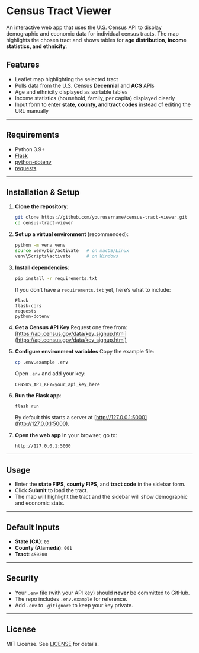 # Census Tract Viewer

An interactive web app that uses the U.S. Census API to display demographic and economic data for individual census tracts.
The map highlights the chosen tract and shows tables for **age distribution, income statistics, and ethnicity**.

## Features

* Leaflet map highlighting the selected tract
* Pulls data from the U.S. Census **Decennial** and **ACS** APIs
* Age and ethnicity displayed as sortable tables
* Income statistics (household, family, per capita) displayed clearly
* Input form to enter **state, county, and tract codes** instead of editing the URL manually

---

## Requirements

* Python 3.9+
* [Flask](https://flask.palletsprojects.com/en/stable/)
* [python-dotenv](https://saurabh-kumar.com/python-dotenv/)
* [requests](https://docs.python-requests.org/en/latest/)

---

## Installation & Setup

1. **Clone the repository**:

   ```bash
   git clone https://github.com/yourusername/census-tract-viewer.git
   cd census-tract-viewer
   ```

2. **Set up a virtual environment** (recommended):

   ```bash
   python -m venv venv
   source venv/bin/activate   # on macOS/Linux
   venv\Scripts\activate      # on Windows
   ```

3. **Install dependencies**:

   ```bash
   pip install -r requirements.txt
   ```

   If you don’t have a `requirements.txt` yet, here’s what to include:

   ```
   Flask
   flask-cors
   requests
   python-dotenv
   ```

4. **Get a Census API Key**
   Request one free from: [https://api.census.gov/data/key_signup.html](https://api.census.gov/data/key_signup.html)

5. **Configure environment variables**
   Copy the example file:

   ```bash
   cp .env.example .env
   ```

   Open `.env` and add your key:

   ```
   CENSUS_API_KEY=your_api_key_here
   ```

6. **Run the Flask app**:

   ```bash
   flask run
   ```

   By default this starts a server at [http://127.0.0.1:5000](http://127.0.0.1:5000).

7. **Open the web app**
   In your browser, go to:

   ```
   http://127.0.0.1:5000
   ```

---

## Usage

* Enter the **state FIPS**, **county FIPS**, and **tract code** in the sidebar form.
* Click **Submit** to load the tract.
* The map will highlight the tract and the sidebar will show demographic and economic stats.

---

## Default Inputs

* **State (CA)**: `06`
* **County (Alameda)**: `001`
* **Tract**: `450200`

---

## Security

* Your `.env` file (with your API key) should **never** be committed to GitHub.
* The repo includes `.env.example` for reference.
* Add `.env` to `.gitignore` to keep your key private.

---

## License

MIT License. See [LICENSE](LICENSE) for details.